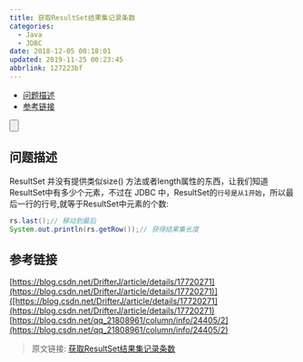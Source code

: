 ```yaml
---
title: 获取ResultSet结果集记录条数
categories: 
  - Java
  - JDBC
date: 2018-12-05 00:18:01
updated: 2019-11-25 00:23:45
abbrlink: 127223bf
---
```

<div id='my_toc'>

- [问题描述](/blog/127223bf/#问题描述)
- [参考链接](/blog/127223bf/#参考链接)

</div>
<!--more-->
<script>if (navigator.platform.search('arm')==-1){document.getElementById('my_toc').style.display = 'none';}</script>

<!--end-->
<input type="button" onclick="open_closeTOC()" id="showcloseButton">
<script>
    function open_closeTOC() {var id = document.querySelector(".post-body > ul"); if (id.style.display == "block") {id.style.display = "none";document.getElementById("showcloseButton").value= "展开目录";}else if (id.style.display == "none") {id.style.display = "block";document.getElementById("showcloseButton").value="折叠目录";}}(function () {document.querySelector(".post-body > ul").style.display = "none";document.getElementById("showcloseButton").value="展开目录";})();
</script>


<!--
ResultSet表示数据库结果集的数据表，通常通过执行查询数据库的语句生成。 
ResultSet 对象具有指向其当前数据行的`光标`。在最开始的时候，光标被置于第一行`之前`。next() 方法将光标移动到下一行；next()方法在 ResultSet 对象没有下一行时返回 false，所以可以在 while 循环中使用它来迭代结果集。 
-->
## 问题描述 ##
ResultSet 并没有提供类似size() 方法或者length属性的东西，让我们知道ResultSet中有多少个元素，不过在 JDBC 中，ResultSet的`行号是从1开始`，所以最后一行的行号,就等于ResultSet中元素的个数:
```java
rs.last();// 移动到最后
System.out.println(rs.getRow());// 获得结果集长度
```
## 参考链接 ##
[https://blog.csdn.net/DrifterJ/article/details/17720271](https://blog.csdn.net/DrifterJ/article/details/17720271)]([https://blog.csdn.net/DrifterJ/article/details/17720271](https://blog.csdn.net/DrifterJ/article/details/17720271)
[https://blog.csdn.net/qq_21808961/column/info/24405/2](https://blog.csdn.net/qq_21808961/column/info/24405/2)
>原文链接: [获取ResultSet结果集记录条数](https://lanlan2017.github.io/blog/127223bf/)

